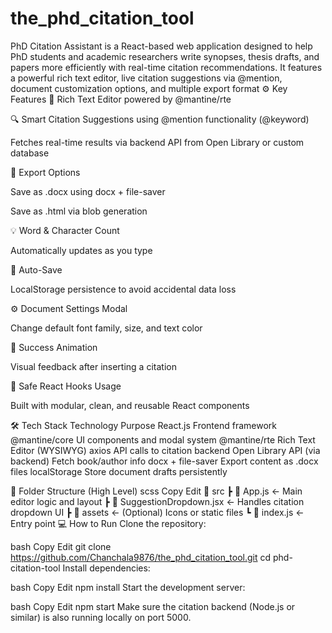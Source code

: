 # the_phd_citation_tool
PhD Citation Assistant is a React-based web application designed to help PhD students and academic researchers write synopses, thesis drafts, and papers more efficiently with real-time citation recommendations. It features a powerful rich text editor, live citation suggestions via @mention, document customization options, and multiple export format
⚙️ Key Features
📝 Rich Text Editor powered by @mantine/rte

🔍 Smart Citation Suggestions using @mention functionality (@keyword)

Fetches real-time results via backend API from Open Library or custom database

📄 Export Options

Save as .docx using docx + file-saver

Save as .html via blob generation

💡 Word & Character Count

Automatically updates as you type

💾 Auto-Save

LocalStorage persistence to avoid accidental data loss

⚙️ Document Settings Modal

Change default font family, size, and text color

🎯 Success Animation

Visual feedback after inserting a citation

🔐 Safe React Hooks Usage

Built with modular, clean, and reusable React components

🛠️ Tech Stack
Technology	Purpose
React.js	Frontend framework
@mantine/core	UI components and modal system
@mantine/rte	Rich Text Editor (WYSIWYG)
axios	API calls to citation backend
Open Library API (via backend)	Fetch book/author info
docx + file-saver	Export content as .docx files
localStorage	Store document drafts persistently

📂 Folder Structure (High Level)
scss
Copy
Edit
📁 src
 ┣ 📄 App.js              ← Main editor logic and layout
 ┣ 📄 SuggestionDropdown.jsx ← Handles citation dropdown UI
 ┣ 📁 assets               ← (Optional) Icons or static files
 ┗ 📄 index.js            ← Entry point
💻 How to Run
Clone the repository:

bash
Copy
Edit
git clone https://github.com/Chanchala9876/the_phd_citation_tool.git
cd phd-citation-tool
Install dependencies:

bash
Copy
Edit
npm install
Start the development server:

bash
Copy
Edit
npm start
Make sure the citation backend (Node.js or similar) is also running locally on port 5000.

